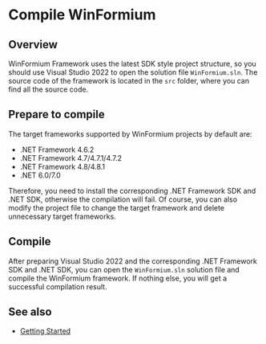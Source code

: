 # Compile WinFormium

## Overview

WinFormium Framework uses the latest SDK style project structure, so you should use Visual Studio 2022 to open the solution file `WinFormium.sln`. The source code of the framework is located in the `src` folder, where you can find all the source code.

## Prepare to compile

The target frameworks supported by WinFormium projects by default are:

- .NET Framework 4.6.2
- .NET Framework 4.7/4.7.1/4.7.2
- .NET Framework 4.8/4.8.1
- .NET 6.0/7.0

Therefore, you need to install the corresponding .NET Framework SDK and .NET SDK, otherwise the compilation will fail. Of course, you can also modify the project file to change the target framework and delete unnecessary target frameworks.

## Compile

After preparing Visual Studio 2022 and the corresponding .NET Framework SDK and .NET SDK, you can open the `WinFormium.sln` solution file and compile the WinFormium framework. If nothing else, you will get a successful compilation result.

## See also

- [Getting Started](./Overview.md)
